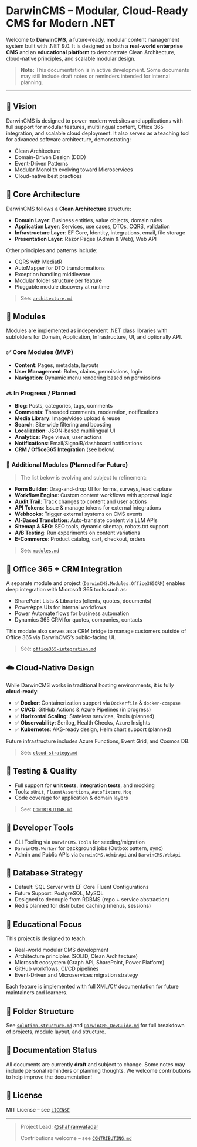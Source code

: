 # DarwinCMS – Modular, Cloud-Ready CMS for Modern .NET

Welcome to **DarwinCMS**, a future-ready, modular content management system built with .NET 9.0. It is designed as both a **real-world enterprise CMS** and an **educational platform** to demonstrate Clean Architecture, cloud-native principles, and scalable modular design.

> **Note:** This documentation is in active development. Some documents may still include draft notes or reminders intended for internal planning.

---

## 🚀 Vision
DarwinCMS is designed to power modern websites and applications with full support for modular features, multilingual content, Office 365 integration, and scalable cloud deployment. It also serves as a teaching tool for advanced software architecture, demonstrating:

- Clean Architecture
- Domain-Driven Design (DDD)
- Event-Driven Patterns
- Modular Monolith evolving toward Microservices
- Cloud-native best practices


## 🧱 Core Architecture
DarwinCMS follows a **Clean Architecture** structure:

- **Domain Layer**: Business entities, value objects, domain rules
- **Application Layer**: Services, use cases, DTOs, CQRS, validation
- **Infrastructure Layer**: EF Core, Identity, integrations, email, file storage
- **Presentation Layer**: Razor Pages (Admin & Web), Web API

Other principles and patterns include:

- CQRS with MediatR
- AutoMapper for DTO transformations
- Exception handling middleware
- Modular folder structure per feature
- Pluggable module discovery at runtime

> See: [`architecture.md`](docs/architecture.md)


## 🔌 Modules
Modules are implemented as independent .NET class libraries with subfolders for Domain, Application, Infrastructure, UI, and optionally API.

### ✅ Core Modules (MVP)
- **Content**: Pages, metadata, layouts
- **User Management**: Roles, claims, permissions, login
- **Navigation**: Dynamic menu rendering based on permissions

### 🔜 In Progress / Planned
- **Blog**: Posts, categories, tags, comments
- **Comments**: Threaded comments, moderation, notifications
- **Media Library**: Image/video upload & reuse
- **Search**: Site-wide filtering and boosting
- **Localization**: JSON-based multilingual UI
- **Analytics**: Page views, user actions
- **Notifications**: Email/SignalR/dashboard notifications
- **CRM / Office365 Integration** (see below)

### 📌 Additional Modules (Planned for Future)
> The list below is evolving and subject to refinement:

- **Form Builder**: Drag-and-drop UI for forms, surveys, lead capture
- **Workflow Engine**: Custom content workflows with approval logic
- **Audit Trail**: Track changes to content and user actions
- **API Tokens**: Issue & manage tokens for external integrations
- **Webhooks**: Trigger external systems on CMS events
- **AI-Based Translation**: Auto-translate content via LLM APIs
- **Sitemap & SEO**: SEO tools, dynamic sitemap, robots.txt support
- **A/B Testing**: Run experiments on content variations
- **E-Commerce**: Product catalog, cart, checkout, orders

> See: [`modules.md`](docs/modules.md)


## 🤝 Office 365 + CRM Integration
A separate module and project (`DarwinCMS.Modules.Office365CRM`) enables deep integration with Microsoft 365 tools such as:

- SharePoint Lists & Libraries (clients, quotes, documents)
- PowerApps UIs for internal workflows
- Power Automate flows for business automation
- Dynamics 365 CRM for quotes, companies, contacts

This module also serves as a CRM bridge to manage customers outside of Office 365 via DarwinCMS’s public-facing UI.

> See: [`office365-integration.md`](docs/office365-integration.md)


## ☁️ Cloud-Native Design
While DarwinCMS works in traditional hosting environments, it is fully **cloud-ready**:

- ✅ **Docker**: Containerization support via `Dockerfile` & `docker-compose`
- ✅ **CI/CD**: GitHub Actions & Azure Pipelines (in progress)
- ✅ **Horizontal Scaling**: Stateless services, Redis (planned)
- ✅ **Observability**: Serilog, Health Checks, Azure Insights
- ✅ **Kubernetes**: AKS-ready design, Helm chart support (planned)

Future infrastructure includes Azure Functions, Event Grid, and Cosmos DB.

> See: [`cloud-strategy.md`](docs/cloud-strategy.md)


## 🧪 Testing & Quality
- Full support for **unit tests**, **integration tests**, and mocking
- Tools: `xUnit`, `FluentAssertions`, `AutoFixture`, `Moq`
- Code coverage for application & domain layers

> See: [`CONTRIBUTING.md`](CONTRIBUTING.md)


## 🧰 Developer Tools
- CLI Tooling via `DarwinCMS.Tools` for seeding/migration
- `DarwinCMS.Worker` for background jobs (Outbox pattern, sync)
- Admin and Public APIs via `DarwinCMS.AdminApi` and `DarwinCMS.WebApi`


## 💾 Database Strategy
- Default: SQL Server with EF Core Fluent Configurations
- Future Support: PostgreSQL, MySQL
- Designed to decouple from RDBMS (repo + service abstraction)
- Redis planned for distributed caching (menus, sessions)


## 🧠 Educational Focus
This project is designed to teach:

- Real-world modular CMS development
- Architecture principles (SOLID, Clean Architecture)
- Microsoft ecosystem (Graph API, SharePoint, Power Platform)
- GitHub workflows, CI/CD pipelines
- Event-Driven and Microservices migration strategy

Each feature is implemented with full XML/C# documentation for future maintainers and learners.


## 📂 Folder Structure
See [`solution-structure.md`](docs/solution-structure.md) and [`DarwinCMS_DevGuide.md`](docs/DarwinCMS_DevGuide.md) for full breakdown of projects, module layout, and structure.


## 📝 Documentation Status
All documents are currently **draft** and subject to change.
Some notes may include personal reminders or planning thoughts.
We welcome contributions to help improve the documentation!


## 📜 License
MIT License – see [`LICENSE`](LICENSE)

---

> Project Lead: [@shahramvafadar](https://github.com/shahramvafadar)
>
> Contributions welcome – see [`CONTRIBUTING.md`](CONTRIBUTING.md)
